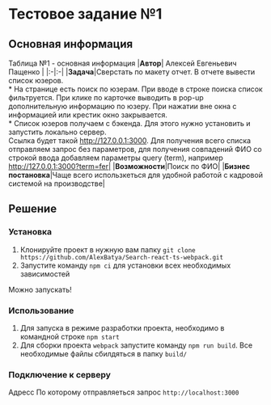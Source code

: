 # Тестовое задание №1

## Основная информация
Таблица №1 - основная информация
|**Автор**| Алексей Евгеньевич Пащенко |
|:-|:-|
|**Задача**|Сверстать по макету отчет. В отчете вывести список юзеров. <br> * На странице есть поиск по юзерам. При вводе в строке поиска список фильтруется.  При клике по карточке выводить в pop-up дополнительную информацию по юзеру. При нажатии вне окна с информацией или крестик окно закрывается. <br> * Список юзеров получаем с бэкенда. Для этого нужно установить  и запустить локально сервер. <br> Ссылка будет такой http://127.0.0.1:3000. Для получения всего списка отправляем запрос без параметров, для получения совпадений ФИО со строкой ввода добавляем параметры query (term), например <br> http://127.0.0.1:3000?term=fer|
|**Возможности**|Поиск по ФИО|
|**Бизнес постановка**|Чаще всего использкеться для удобной работой с кадровой системой на производстве|


## Решение

### Установка 
1. Клонируйте проект в нужную вам папку ```git clone https://github.com/AlexBatya/Search-react-ts-webpack.git```
2. Запустите команду ```npm ci``` для установки всех необходимых зависимостей

Можно запускать!

### Использование 
1. Для запуска в режиме разработки проекта, необходимо в командной строке ```npm start```
2. Для сборки проекта ```webpack``` запустите команду ```npm run build```. Все необходимые файлы сбилдяться в папку ```build/```

### Подключение к серверу
Адресс По которому отправляеться запрос ```http://localhost:3000```

